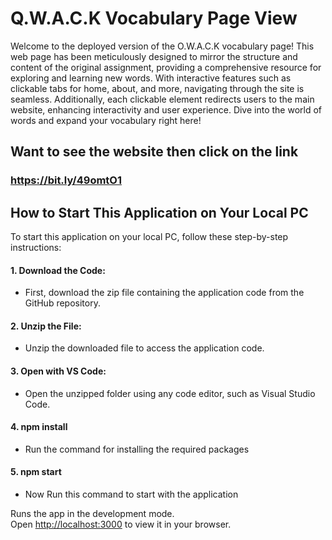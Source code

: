 # Q.W.A.C.K Vocabulary Page View

Welcome to the deployed version of the O.W.A.C.K vocabulary page! This web page has been meticulously designed to mirror the structure and content of the original assignment, providing a comprehensive resource for exploring and learning new words. With interactive features such as clickable tabs for home, about, and more, navigating through the site is seamless. Additionally, each clickable element redirects users to the main website, enhancing interactivity and user experience. Dive into the world of words and expand your vocabulary right here!

## Want to see the website then click on the link

### https://bit.ly/49omtO1


## How to Start This Application on Your Local PC

To start this application on your local PC, follow these step-by-step instructions:

#### 1. Download the Code:
- First, download the zip file containing the application code from the GitHub repository.

#### 2. Unzip the File:
- Unzip the downloaded file to access the application code.

#### 3. Open with VS Code:
- Open the unzipped folder using any code editor, such as Visual Studio Code.

#### 4. npm install
- Run the command for installing the required packages
  
#### 5. npm start
- Now Run this command to start with the application

Runs the app in the development mode.\
Open [http://localhost:3000](http://localhost:3000) to view it in your browser.

